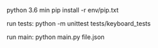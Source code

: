 python 3.6 min
pip install -r env/pip.txt

run tests:
python -m unittest tests/keyboard_tests

run main:
python main.py file.json
